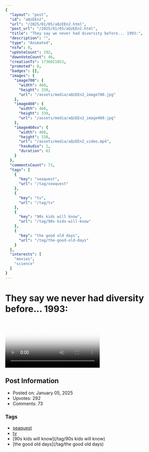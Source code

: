 ```yaml
---
{
  "layout": "post",
  "id": "aQzEEn2",
  "url": "/2025/01/05/aQzEEn2.html",
  "post_url": "/2025/01/05/aQzEEn2.html",
  "title": "They say we never had diversity before... 1993:",
  "description": "",
  "type": "Animated",
  "nsfw": 0,
  "upVoteCount": 292,
  "downVoteCount": 46,
  "creationTs": 1736021053,
  "promoted": 0,
  "badges": [],
  "images": {
    "image700": {
      "width": 460,
      "height": 339,
      "url": "/assets/media/aQzEEn2_image700.jpg"
    },
    "image460": {
      "width": 460,
      "height": 339,
      "url": "/assets/media/aQzEEn2_image460.jpg"
    },
    "image460sv": {
      "width": 460,
      "height": 338,
      "url": "/assets/media/aQzEEn2_video.mp4",
      "hasAudio": 1,
      "duration": 61
    }
  },
  "commentsCount": 73,
  "tags": [
    {
      "key": "seaquest",
      "url": "/tag/seaquest"
    },
    {
      "key": "tv",
      "url": "/tag/tv"
    },
    {
      "key": "90s kids will know",
      "url": "/tag/90s-kids-will-know"
    },
    {
      "key": "the good old days",
      "url": "/tag/the-good-old-days"
    }
  ],
  "interests": [
    "movies",
    "science"
  ]
}
---
```


# They say we never had diversity before... 1993:

<video controls playsinline loop poster="/assets/media/aQzEEn2_image460.jpg">
  <source src="/assets/media/aQzEEn2_video.mp4" type="video/mp4">
  Your browser does not support the video tag.
</video>

## Post Information

- Posted on: January 05, 2025
- Upvotes: 292
- Comments: 73

### Tags

- [seaquest](/tag/seaquest)
- [tv](/tag/tv)
- [90s kids will know](/tag/90s kids will know)
- [the good old days](/tag/the good old days)
